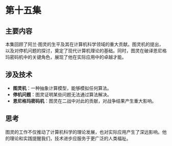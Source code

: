 # 第十五集

## 主要内容

本集回顾了阿兰·图灵的生平及其在计算机科学领域的重大贡献。图灵机的提出，以及对停机问题的探讨，奠定了现代计算机理论的基础。同时，图灵在破译恩尼格玛密码机中的关键角色，展现了他在实际应用中的卓越才能。

## 涉及技术

- **图灵机**：一种抽象计算模型，能够模拟任何算法。
- **停机问题**：图灵证明某些问题无法通过算法解决。
- **恩尼格玛密码机**：图灵在二战中对此的贡献，对战争结果产生重大影响。

## 思考

图灵的工作不仅推动了计算机科学的理论发展，也对实际应用产生了深远影响。他的理论和实践提醒我们，技术进步应服务于更广泛的人类福祉。

